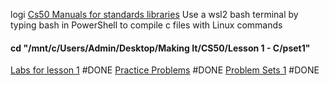 logi
[Cs50 Manuals for standards libraries](https://manual.cs50.io/)
Use a wsl2 bash terminal by typing bash in PowerShell to compile c files with Linux commands


#### cd "/mnt/c/Users/Admin/Desktop/Making It/CS50/Lesson 1 - C/pset1"


[Labs for lesson 1](https://cs50.harvard.edu/x/2023/labs/1/) #DONE
[Practice Problems](https://cs50.harvard.edu/x/2023/problems/1/) #DONE
[Problem Sets 1](https://cs50.harvard.edu/x/2023/psets/1/) #DONE 


